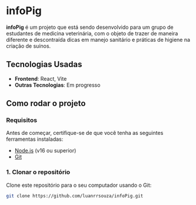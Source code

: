 # infoPig

**infoPig** é um projeto que está sendo desenvolvido para um grupo de estudantes de medicina veterinária, com o objeto de trazer de maneira diferente e descontraída dicas em manejo sanitário e práticas de higiene na criação de suínos. 

## Tecnologias Usadas

- **Frontend**: React, Vite
- **Outras Tecnologias**: Em progresso

## Como rodar o projeto

### Requisitos

Antes de começar, certifique-se de que você tenha as seguintes ferramentas instaladas:

- [Node.js](https://nodejs.org/) (v16 ou superior)
- [Git](https://git-scm.com/)

### 1. Clonar o repositório

Clone este repositório para o seu computador usando o Git:

```bash
git clone https://github.com/luanrrsouza/infoPig.git
